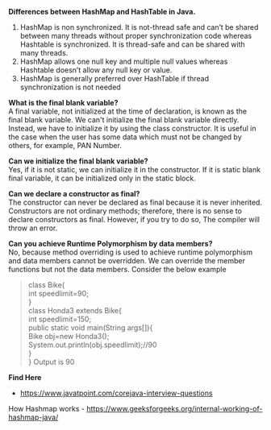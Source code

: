**Differences between HashMap and HashTable in Java.**
1. HashMap is non synchronized. It is not-thread safe and can’t be shared between many threads without proper synchronization code whereas Hashtable is synchronized. It is thread-safe and can be shared with many threads.
2. HashMap allows one null key and multiple null values whereas Hashtable doesn’t allow any null key or value.
3. HashMap is generally preferred over HashTable if thread synchronization is not needed

**What is the final blank variable?**<br/>
A final variable, not initialized at the time of declaration, is known as the final blank variable. We can't initialize the final blank variable directly. Instead, we have to initialize it by using the class constructor. It is useful in the case when the user has some data which must not be changed by others, for example, PAN Number. 

**Can we initialize the final blank variable?**<br/>
Yes, if it is not static, we can initialize it in the constructor. If it is static blank final variable, it can be initialized only in the static block.

**Can we declare a constructor as final?**<br/>
The constructor can never be declared as final because it is never inherited. Constructors are not ordinary methods; therefore, there is no sense to declare constructors as final. However, if you try to do so, The compiler will throw an error.

**Can you achieve Runtime Polymorphism by data members?**<br/>
No, because method overriding is used to achieve runtime polymorphism and data members cannot be overridden. We can override the member functions but not the data members. Consider the below example<br/>
>class Bike{  
  >int speedlimit=90;  
>}  
>class Honda3 extends Bike{  
  >int speedlimit=150;  
  >public static void main(String args[]){  
  >Bike obj=new Honda3();  
  >System.out.println(obj.speedlimit);//90  
   }  
>}
>Output is 90

**Find Here**
* https://www.javatpoint.com/corejava-interview-questions

How Hashmap works - https://www.geeksforgeeks.org/internal-working-of-hashmap-java/

